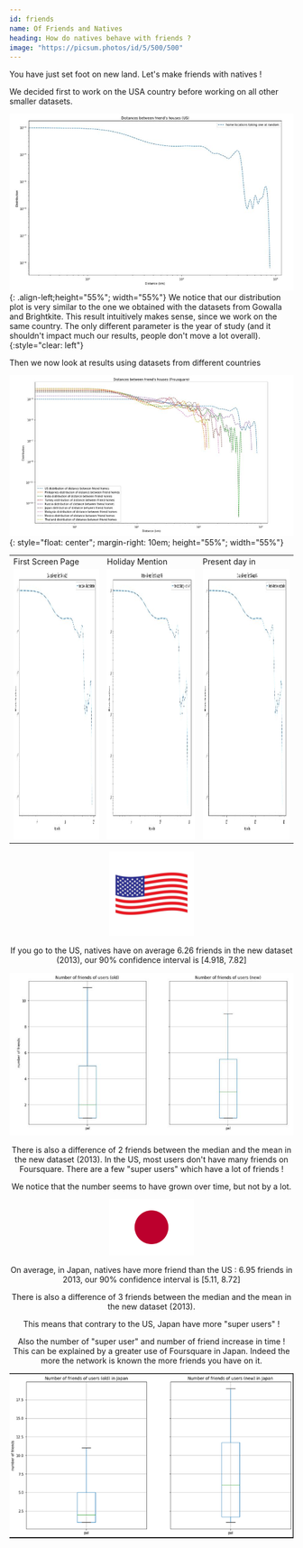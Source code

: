 ```yaml
---
id: friends
name: Of Friends and Natives
heading: How do natives behave with friends ? 
image: "https://picsum.photos/id/5/500/500"  
---
```


You have just set foot on new land. Let's make friends with natives !

We decided first to work on the USA country before working on all other smaller datasets.


![](img/distancebtwfiendsshousefoursquareUS.JPG){: .align-left;height="55%"; width="55%"}
We notice that our distribution plot is very similar to the one we obtained with the datasets from Gowalla and Brightkite. This result intuitively makes sense, since we  work on the same country. The only different parameter is the year of study (and it shouldn't impact much our results, people don't move a lot overall).
{:style="clear: left"}


 Then we now look at results using datasets from different countries

 ![image](img/distancebtwfiendsshousefoursquareAll.JPG){: style="float: center"; margin-right: 10em; height="55%"; width="55%"}

 <table>
  <tr>
    <td>First Screen Page</td>
     <td>Holiday Mention</td>
     <td>Present day in </td>
  </tr>
  <tr>
    <td><img src="img/distancebtwfiendsshousefoursquareUS.JPG" width=270 height=480></td>
    <td><img src="img/distancebtwfiendsshousefoursquareUS.JPG" width=270 height=480></td>
    <td><img src="img/distancebtwfiendsshousefoursquareUS.JPG" width=270 height=480></td>
    
  </tr>
 </table>

<p>
<center><img src="img/US_flag.jpg" alt="drawing" width="150"/><center/>
<p/>
 
 If you go to the US, natives have on average 6.26 friends in the new dataset (2013), our 90% confidence interval is [4.918, 7.82]
 

 <p>
<center><img src="img/nbOfFriendOfNativesUS.JPG" alt="drawing" width="750"/><center/>
<p/>

There is also a difference of 2 friends between the median and the mean in the new dataset (2013).
 In the US, most users don't have many friends on Foursquare. There are a few "super users" which have a lot of friends !   
 
We notice that the number seems to have grown over time, but not by a lot.

<p>
<center><img src="img/JP_flag.png" alt="drawing" width="150"/><center/>
<p/>
On average, in Japan, natives have more friend than the US : 6.95 friends in 2013, our 90% confidence interval is [5.11, 8.72]

There is also a difference of 3 friends between the median and the mean in the new dataset (2013).

This means that contrary to the US, Japan have more "super users" !

 Also the number of "super user" and number of friend increase in time ! This can be explained by a greater use of Foursquare in Japan. Indeed the more the network is known the more friends you have on it.


<p>
<center><img src="img/nbOfFriendOfNativesJP.png" alt="drawing" width="750"/><center/>
<p/>

